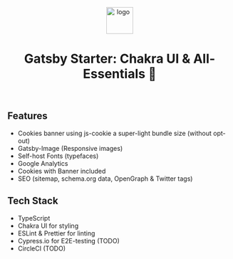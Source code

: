 <p align="center">
  <img alt="logo" src="https://images.prismic.io/nomatives/4ea4de7d-08a4-48bb-8e29-ba21265621aa_circle-logo.svg?auto=compress,format" width="60" />
</p>
<h1 align="center">
  Gatsby Starter: Chakra UI & All-Essentials  🚀
</h1>
<br>

## Features
- Cookies banner using js-cookie a super-light bundle size (without opt-out)
- Gatsby-Image (Responsive images)
- Self-host Fonts (typefaces)
- Google Analytics
- Cookies with Banner included
- SEO (sitemap, schema.org data, OpenGraph & Twitter tags)

## Tech Stack
- TypeScript 
- Chakra UI for styling
- ESLint & Prettier for linting
- Cypress.io for E2E-testing (TODO)
- CircleCI (TODO)